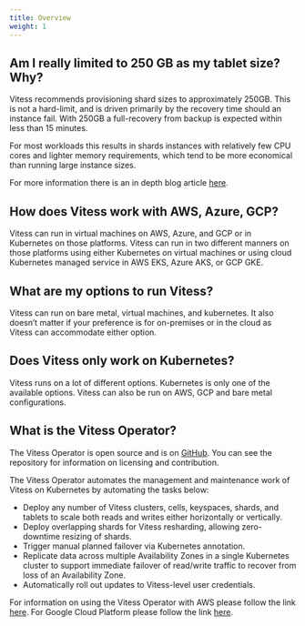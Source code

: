 ```yaml
---
title: Overview
weight: 1
---
```


## Am I really limited to 250 GB as my tablet size? Why?

Vitess recommends provisioning shard sizes to approximately 250GB. This is not a hard-limit, and is driven primarily by the recovery time should an instance fail. With 250GB a full-recovery from backup is expected within less than 15 minutes. 

For most workloads this results in shards instances with relatively few CPU cores and lighter memory requirements, which tend to be more economical than running large instance sizes.

For more information there is an in depth blog article [here](https://vitess.io/blog/2019-09-03-why-250gb-shards/).

## How does Vitess work with AWS, Azure, GCP?

Vitess can run in virtual machines on AWS, Azure, and GCP or in Kubernetes on those platforms. Vitess can run in two different manners on those platforms using either Kubernetes on virtual machines or using cloud Kubernetes managed service in AWS EKS, Azure AKS, or GCP GKE.

## What are my options to run Vitess? 

Vitess can run on bare metal, virtual machines, and kubernetes. It also doesn’t matter if your preference is for on-premises or in the cloud as Vitess can accommodate either option.

## Does Vitess only work on Kubernetes?

Vitess runs on a lot of different options. Kubernetes is only one of the available options. Vitess can also be run on AWS, GCP and bare metal configurations.

## What is the Vitess Operator?

The Vitess Operator is open source and is on [GitHub](https://github.com/planetscale/vitess-operator). You can see the repository for information on licensing and contribution.

The Vitess Operator automates the management and maintenance work of Vitess on Kubernetes by automating the tasks below:

- Deploy any number of Vitess clusters, cells, keyspaces, shards, and tablets to scale both reads and writes either horizontally or vertically.
- Deploy overlapping shards for Vitess resharding, allowing zero-downtime resizing of shards.
- Trigger manual planned failover via Kubernetes annotation.
- Replicate data across multiple Availability Zones in a single Kubernetes cluster to support immediate failover of read/write traffic to recover from loss of an Availability Zone.
- Automatically roll out updates to Vitess-level user credentials.

For information on using the Vitess Operator with AWS please follow the link [here](https://docs.planetscale.com/vitess-operator/aws-quickstart). For Google Cloud Platform please follow the link [here](https://docs.planetscale.com/vitess-operator/gcp-quickstart). 
